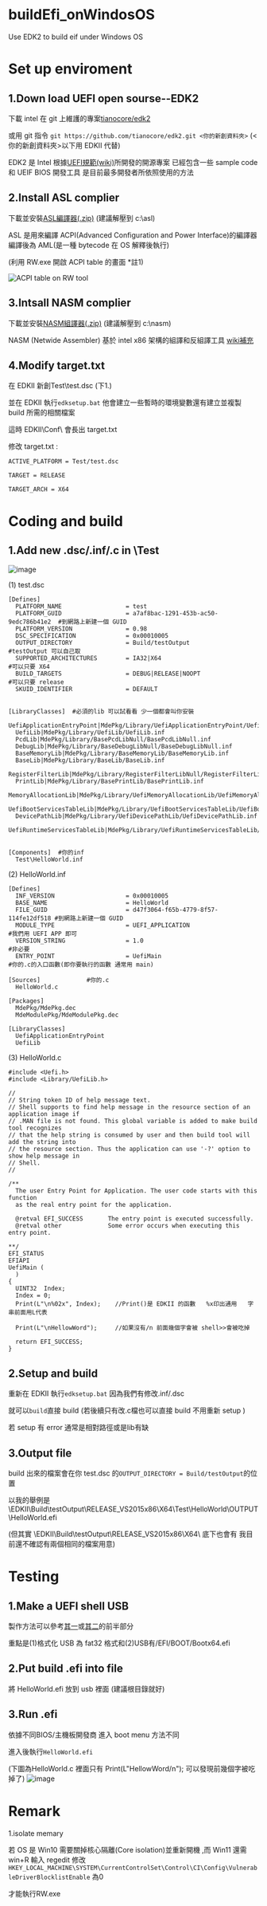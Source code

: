 # buildEfi_onWindosOS
Use EDK2 to build eif under Windows OS

# Set up enviroment
## 1.Down load UEFI open sourse--EDK2

下載 intel 在 git 上維護的專案[tianocore/edk2](https://github.com/tianocore/edk2.git)

或用 git 指令 ```git https://github.com/tianocore/edk2.git <你的新創資料夾>``` (<你的新創資料夾>以下用 EDKII 代替)

EDK2 是 Intel 根據[UEFI規範(wiki)](https://zh.wikipedia.org/wiki/%E7%B5%B1%E4%B8%80%E5%8F%AF%E5%BB%B6%E4%BC%B8%E9%9F%8C%E9%AB%94%E4%BB%8B%E9%9D%A2)所開發的開源專案 已經包含一些 sample code 和 UEIF BIOS 開發工具 是目前最多開發者所依照使用的方法


## 2.Install ASL complier

下載並安裝[ASL編譯器(.zip)](https://acpica.org/sites/acpica/files/iasl-win-20190405.zip) (建議解壓到 c:\asl)

ASL 是用來編譯 ACPI(Advanced Configuration and Power Interface)的編譯器 編譯後為 AML(是一種 bytecode 在 OS 解釋後執行)

(利用 RW.exe 開啟 ACPI table 的畫面 *註1)

![ACPI table on RW tool](https://user-images.githubusercontent.com/29775017/208063984-d8b1c20f-4e9d-4da5-9f73-6dd99fe1041c.png)


## 3.Intsall NASM complier

下載並安裝[NASM組譯器(.zip)](https://www.nasm.us/pub/nasm/releasebuilds/2.14.02/win64/nasm-2.14.02-win64.zip) (建議解壓到 c:\nasm)

NASM (Netwide Assembler) 基於 intel x86 架構的組譯和反組譯工具 [wiki補充](https://zh.wikipedia.org/zh-tw/Netwide_Assembler)


## 4.Modify target.txt

在 EDKII 新創Test\test.dsc (下1.)

並在 EDKII 執行```edksetup.bat``` 他會建立一些暫時的環境變數還有建立並複製 build 所需的相關檔案

這時 EDKII\Conf\ 會長出 target.txt 

修改 target.txt :

```ACTIVE_PLATFORM = Test/test.dsc```

```TARGET = RELEASE```

```TARGET_ARCH = X64```


# Coding and build 

## 1.Add new .dsc/.inf/.c in \Test
![image](https://user-images.githubusercontent.com/29775017/208332408-517820bb-38fd-49d6-b8c5-d90cc3be68de.png)

(1) test.dsc 
```
[Defines]
  PLATFORM_NAME                  = test
  PLATFORM_GUID                  = a7af8bac-1291-453b-ac50-9edc786b41e2  #到網路上新建一個 GUID
  PLATFORM_VERSION               = 0.98
  DSC_SPECIFICATION              = 0x00010005
  OUTPUT_DIRECTORY               = Build/testOutput                      #testOutput 可以自己取
  SUPPORTED_ARCHITECTURES        = IA32|X64                              #可以只要 X64
  BUILD_TARGETS                  = DEBUG|RELEASE|NOOPT                   #可以只要 release
  SKUID_IDENTIFIER               = DEFAULT

  
[LibraryClasses]  #必須的lib 可以試看看 少一個都會叫你安裝
  UefiApplicationEntryPoint|MdePkg/Library/UefiApplicationEntryPoint/UefiApplicationEntryPoint.inf
  UefiLib|MdePkg/Library/UefiLib/UefiLib.inf
  PcdLib|MdePkg/Library/BasePcdLibNull/BasePcdLibNull.inf
  DebugLib|MdePkg/Library/BaseDebugLibNull/BaseDebugLibNull.inf
  BaseMemoryLib|MdePkg/Library/BaseMemoryLib/BaseMemoryLib.inf
  BaseLib|MdePkg/Library/BaseLib/BaseLib.inf
  RegisterFilterLib|MdePkg/Library/RegisterFilterLibNull/RegisterFilterLibNull.inf
  PrintLib|MdePkg/Library/BasePrintLib/BasePrintLib.inf
  MemoryAllocationLib|MdePkg/Library/UefiMemoryAllocationLib/UefiMemoryAllocationLib.inf
  UefiBootServicesTableLib|MdePkg/Library/UefiBootServicesTableLib/UefiBootServicesTableLib.inf
  DevicePathLib|MdePkg/Library/UefiDevicePathLib/UefiDevicePathLib.inf
  UefiRuntimeServicesTableLib|MdePkg/Library/UefiRuntimeServicesTableLib/UefiRuntimeServicesTableLib.inf
  
  
[Components]  #你的inf 
  Test\HelloWorld.inf
  ```
  
(2) HelloWorld.inf
```
[Defines]
  INF_VERSION                    = 0x00010005
  BASE_NAME                      = HelloWorld
  FILE_GUID                      = d47f3064-f65b-4779-8f57-114fe12df518 #到網路上新建一個 GUID
  MODULE_TYPE                    = UEFI_APPLICATION                     #我們用 UEFI APP 即可
  VERSION_STRING                 = 1.0                                  #非必要
  ENTRY_POINT                    = UefiMain                             #你的.c的入口函數(即你要執行的函數 通常用 main)

[Sources]             #你的.c
  HelloWorld.c

[Packages]
  MdePkg/MdePkg.dec
  MdeModulePkg/MdeModulePkg.dec

[LibraryClasses]
  UefiApplicationEntryPoint
  UefiLib
```

(3) HelloWorld.c
```
#include <Uefi.h>
#include <Library/UefiLib.h>

//
// String token ID of help message text.
// Shell supports to find help message in the resource section of an application image if
// .MAN file is not found. This global variable is added to make build tool recognizes
// that the help string is consumed by user and then build tool will add the string into
// the resource section. Thus the application can use '-?' option to show help message in
// Shell.
//

/**
  The user Entry Point for Application. The user code starts with this function
  as the real entry point for the application.

  @retval EFI_SUCCESS       The entry point is executed successfully.
  @retval other             Some error occurs when executing this entry point.

**/
EFI_STATUS
EFIAPI
UefiMain (
  )
{
  UINT32  Index;
  Index = 0;
  Print(L"\n%02x", Index);    //Print()是 EDKII 的函數   %x印出通用   字串前面用L代表
  
  Print(L"\nHellowWord");     //如果沒有/n 前面幾個字會被 shell>>會被吃掉

  return EFI_SUCCESS;
}
```

## 2.Setup and build

重新在 EDKII 執行```edksetup.bat``` 因為我們有修改.inf/.dsc

就可以```build```直接 build (若後續只有改.c檔也可以直接 build 不用重新 setup )

若 setup 有 error 通常是相對路徑或是lib有缺

## 3.Output file

build 出來的檔案會在你 test.dsc 的```OUTPUT_DIRECTORY = Build/testOutput```的位置

以我的舉例是\EDKII\Build\testOutput\RELEASE_VS2015x86\X64\Test\HelloWorld\OUTPUT\HelloWorld.efi

(但其實 \EDKII\Build\testOutput\RELEASE_VS2015x86\X64\ 底下也會有 我目前還不確認有兩個相同的檔案用意)

# Testing
## 1.Make a UEFI shell USB

製作方法可以參考[其一](https://twgreatdaily.com/eQQf6GwBJleJMoPMFhsQ.html)或[其二](https://storage-asset.msi.com/file/pdf/Win8_BIOS_Update_Step_by_Step_Guide_ch.pdf)的前半部分

重點是(1)格式化 USB 為 fat32 格式和(2)USB有/EFI/BOOT/Bootx64.efi 

## 2.Put build .efi into file

將 HelloWorld.efi 放到 usb 裡面 (建議根目錄就好)

## 3.Run .efi

依據不同BIOS/主機板開發商 進入 boot menu 方法不同

進入後執行```HelloWorld.efi```

(下圖為HelloWorld.c 裡面只有 Print(L"HellowWord/n"); 可以發現前幾個字被吃掉了)
![image](https://user-images.githubusercontent.com/29775017/208379215-1a50411b-1aef-46a1-b22b-94cac053997d.png)

# Remark

1.isolate memary

若 OS 是 Win10 需要關掉核心隔離(Core isolation)並重新開機 ,而 Win11 還需 win+R 輸入 regedit 修改 ```HKEY_LOCAL_MACHINE\SYSTEM\CurrentControlSet\Control\CI\Config\VulnerableDriverBlocklistEnable``` 為0

才能執行RW.exe
